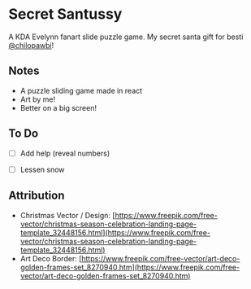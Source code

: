 # Secret Santussy

A KDA Evelynn fanart slide puzzle game. My secret santa gift for besti [@chilopawbi](https://www.twitter.com/chilopawbi)!

## Notes

- A puzzle sliding game made in react
- Art by me!
- Better on a big screen!

## To Do

- [ ] Add help (reveal numbers)
- [ ] Lessen snow


## Attribution

- Christmas Vector / Design: [https://www.freepik.com/free-vector/christmas-season-celebration-landing-page-template_32448156.html](https://www.freepik.com/free-vector/christmas-season-celebration-landing-page-template_32448156.html)
- Art Deco Border: [https://www.freepik.com/free-vector/art-deco-golden-frames-set_8270940.htm](https://www.freepik.com/free-vector/art-deco-golden-frames-set_8270940.htm)
